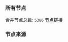 ### 所有节点
合并节点总数: `5386`
[节点链接](https://github.com/rzhy1/33/raw/master/sub/sub_merge_base64.txt)

### 节点来源
